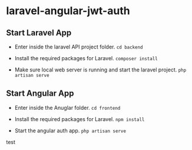 # laravel-angular-jwt-auth

## Start Laravel App
* Enter inside the laravel API project folder. 
`cd backend`

* Install the required packages for Laravel.
`composer install`

* Make sure local web server is running and start the laravel project. 
`php artisan serve`


## Start Angular App
* Enter inside the Anuglar folder. 
`cd frontend`

* Install the required packages for Laravel.
`npm install`

* Start the angular auth app. 
`php artisan serve`

test